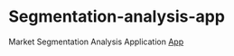# Segmentation-analysis-app
Market Segmentation Analysis Application
[App](https://akinwandeayomide.shinyapps.io/SegmentationApp/)
